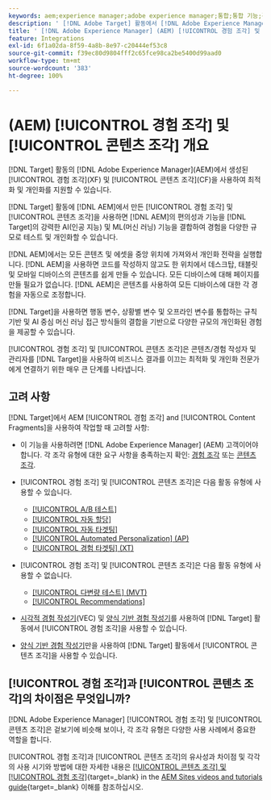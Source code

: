 ```yaml
---
keywords: aem;experience manager;adobe experience manager;통합;통합 기능;경험 조각;콘텐츠 조각
description: ' [!DNL Adobe Target] 활동에서 [!DNL Adobe Experience Manager] 경험 조각 및 콘텐츠 조각을 사용하는 방법에 대해 알아봅니다.'
title: ' [!DNL Adobe Experience Manager] (AEM) [!UICONTROL 경험 조각] 및 [!UICONTROL 콘텐츠 조각]을 사용하려면 어떻게 해야 합니까?'
feature: Integrations
exl-id: 6f1a02da-8f59-4a8b-8e97-c20444ef53c8
source-git-commit: f39ec80d9804fff2c65fce98ca2be5400d99aad0
workflow-type: tm+mt
source-wordcount: '383'
ht-degree: 100%

---
```


# (AEM) [!UICONTROL 경험 조각] 및 [!UICONTROL 콘텐츠 조각] 개요

[!DNL Target] 활동의 [!DNL Adobe Experience Manager]&#x200B;(AEM)에서 생성된 [!UICONTROL 경험 조각]&#x200B;(XF) 및 [!UICONTROL 콘텐츠 조각]&#x200B;(CF)을 사용하여 최적화 및 개인화를 지원할 수 있습니다.

[!DNL Target] 활동에 [!DNL AEM]에서 만든 [!UICONTROL 경험 조각] 및 [!UICONTROL 콘텐츠 조각]을 사용하면 [!DNL AEM]의 편의성과 기능을 [!DNL Target]의 강력한 AI(인공 지능) 및 ML(머신 러닝) 기능을 결합하여 경험을 다양한 규모로 테스트 및 개인화할 수 있습니다.

[!DNL AEM]에서는 모든 콘텐츠 및 에셋을 중앙 위치에 가져와서 개인화 전략을 실행합니다. [!DNL AEM]을 사용하면 코드를 작성하지 않고도 한 위치에서 데스크탑, 태블릿 및 모바일 디바이스의 콘텐츠를 쉽게 만들 수 있습니다. 모든 디바이스에 대해 페이지를 만들 필요가 없습니다. [!DNL AEM]은 콘텐츠를 사용하여 모든 디바이스에 대한 각 경험을 자동으로 조정합니다.

[!DNL Target]을 사용하면 행동 변수, 상황별 변수 및 오프라인 변수를 통합하는 규칙 기반 및 AI 중심 머신 러닝 접근 방식들의 결합을 기반으로 다양한 규모의 개인화된 경험을 제공할 수 있습니다.

[!UICONTROL 경험 조각] 및 [!UICONTROL 콘텐츠 조각]은 콘텐츠/경험 작성자 및 관리자를 [!DNL Target]을 사용하여 비즈니스 결과를 이끄는 최적화 및 개인화 전문가에게 연결하기 위한 매우 큰 단계를 나타냅니다.

## 고려 사항

[!DNL Target]에서 AEM [!UICONTROL 경험 조각] and [!UICONTROL Content Fragments]을 사용하여 작업할 때 고려할 사항:
* 이 기능을 사용하려면 [!DNL Adobe Experience Manager] (AEM) 고객이어야 합니다. 각 조각 유형에 대한 요구 사항을 충족하는지 확인: [경험 조각](/help/main/c-integrating-target-with-mac/aem/experience-fragments-aem.md#requirements) 또는 [콘텐츠 조각](/help/main/c-integrating-target-with-mac/aem/content-fragments-aem.md#requirements).
* [!UICONTROL 경험 조각] 및 [!UICONTROL 콘텐츠 조각]은 다음 활동 유형에 사용할 수 있습니다.

   * [[!UICONTROL A/B 테스트]](/help/main/c-activities/t-test-ab/test-ab.md)
   * [[!UICONTROL 자동 할당]](/help/main/c-activities/automated-traffic-allocation/automated-traffic-allocation.md)
   * [[!UICONTROL 자동 타겟팅]](/help/main/c-activities/auto-target/auto-target-to-optimize.md)
   * [[!UICONTROL Automated Personalization] (AP)](/help/main/c-activities/t-automated-personalization/automated-personalization.md)
   * [[!UICONTROL 경험 타겟팅] (XT)](/help/main/c-activities/t-experience-target/experience-target.md)

* [!UICONTROL 경험 조각] 및 [!UICONTROL 콘텐츠 조각]은 다음 활동 유형에 사용할 수 없습니다.

   * [[!UICONTROL 다변량 테스트] (MVT)](/help/main/c-activities/c-multivariate-testing/multivariate-testing.md)
   * [[!UICONTROL Recommendations]](/help/main/c-recommendations/recommendations.md)

* [시각적 경험 작성기](/help/main/c-experiences/c-visual-experience-composer/visual-experience-composer.md)(VEC) 및 [양식 기반 경험 작성기](/help/main/c-experiences/form-experience-composer.md)를 사용하여 [!DNL Target] 활동에서 [!UICONTROL 경험 조각]을 사용할 수 있습니다.
* [양식 기반 경험 작성기](/help/main/c-experiences/form-experience-composer.md)만을 사용하여 [!DNL Target] 활동에서 [!UICONTROL 콘텐츠 조각]을 사용할 수 있습니다.

## [!UICONTROL 경험 조각]과 [!UICONTROL 콘텐츠 조각]의 차이점은 무엇입니까?

[!DNL Adobe Experience Manager] [!UICONTROL 경험 조각] 및 [!UICONTROL 콘텐츠 조각]은 겉보기에 비슷해 보이나, 각 조각 유형은 다양한 사용 사례에서 중요한 역할을 합니다.

[!UICONTROL 경험 조각]과 [!UICONTROL 콘텐츠 조각]의 유사성과 차이점 및 각각의 사용 시기와 방법에 대한 자세한 내용은 [[!UICONTROL 콘텐츠 조각] 및 [!UICONTROL 경험 조각]](https://experienceleague.adobe.com/docs/experience-manager-learn/sites/content-fragments/understand-content-fragments-and-experience-fragments.html){target=_blank} in the [AEM Sites videos and tutorials guide](https://experienceleague.adobe.com/docs/experience-manager-learn/sites/overview.html){target=_blank} 이해를 참조하십시오.
